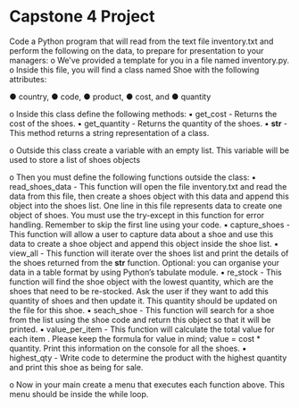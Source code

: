 # Capstone 4 Project

Code a Python program that will read from the text file inventory.txt and perform the following on the data, to prepare for presentation to your managers:
o We’ve provided a template for you in a file named inventory.py.
o Inside this file, you will find a class named Shoe with the following attributes:

● country,
● code,
● product,
● cost, and
● quantity

o Inside this class define the following methods:
▪ get_cost - Returns the cost of the shoes.
▪ get_quantity - Returns the quantity of the shoes.
▪ __str__ - This method returns a string representation of a class.

o Outside this class create a variable with an empty list. This variable will be used to store a list of shoes objects

o Then you must define the following functions outside the class:
▪ read_shoes_data - This function will open the file inventory.txt and read the data from this file, then create a shoes object with this data and append this object into the shoes list. One line in this file represents data to create one object of shoes. You must use the try-except in this function for error handling. Remember to skip the first line using your code.
▪ capture_shoes - This function will allow a user to capture data about a shoe and use this data to create a shoe object and append this object inside the shoe list.
▪ view_all - This function will iterate over the shoes list and print the details of the shoes returned from the __str__ function. Optional: you can organise your data in a table format by using Python’s tabulate module.
▪ re_stock - This function will find the shoe object with the lowest quantity, which are the shoes that need to be re-stocked. Ask the user if they want to add this quantity of shoes and then update it. This quantity should be updated on the file for this shoe.
▪ seach_shoe - This function will search for a shoe from the list using the shoe code and return this object so that it will be printed.
▪ value_per_item - This function will calculate the total value for each item . Please keep the formula for value in mind; value = cost * quantity. Print this information on the console for all the shoes.
▪ highest_qty - Write code to determine the product with the highest quantity and print this shoe as being for sale.

o Now in your main create a menu that executes each function above. This menu should be inside the while loop. 
